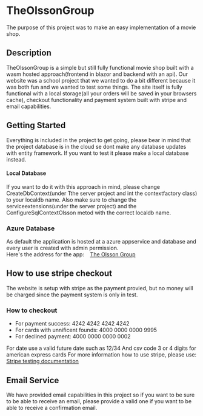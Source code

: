 # TheOlssonGroup
The purpose of this project was to make an easy implementation of a movie shop.

## Description
TheOlssonGroup is a simple but still fully functional movie shop built with a wasm hosted approach(frontend in blazor and backend with an api).
Our website was a school project that we wanted to do a bit different because it was both fun and we wanted to test some things.
The site itself is fully functional with a local storage(all your orders will be saved in your browsers cache), checkout functionality and payment system built with stripe and email capabilities.

## Getting Started
Everything is included in the project to get going, please bear in mind that the project database is in the cloud se dont make any database updates with entity framework. If you want to test it please make a local database instead. 

#### Local Database
If you want to do it with this approach in mind, please change CreateDbContext(under Tthe server project and int the contextfactory class) to your localdb name.
Also make sure to change the serviceextensions(under the server project) and the ConfigureSqlContextOlsson metod with the correct localdb name.


### Azure Database
As default the application is hosted at a azure appservice and database and every user is created with admin permission.
</br>Here's the address for the app: &nbsp;&nbsp; [The Olsson Group](https://theolssongroup.azurewebsites.net/)

## How to use stripe checkout

The website is setup with stripe as the payment provied, but no money will be charged since the payment system is only in test.

### How to checkout

* For payment success:  4242 4242 4242 4242
* For cards with unnificent founds: 4000 0000 0000 9995
* For declined payment: 4000 0000 0000 0002

 
 For date use a valid future date such as 12/34
 And csv code 3 or 4 digits for american express cards
 For more information how to use stripe, please use:   [Stripe testing documentation](https://stripe.com/docs/testing?numbers-or-method-or-token=card-numbers#use-test-cards)
 
 ## Email Service
 
 We have provided email capabilities in this project so if you want to be sure to be able to receive an email, please provide a valid one if you want to be able to receive a confirmation email.
 
 
